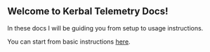 ## Welcome to Kerbal Telemetry Docs!

In these docs I will be guiding you from setup to usage instructions.

You can start from basic instructions [here](#here).
